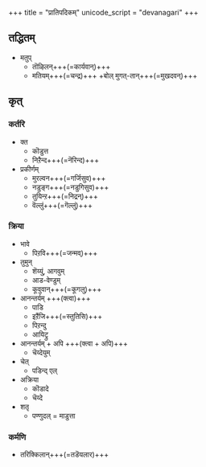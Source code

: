 +++
title = "प्रातिपदिकम्"
unicode_script = "devanagari"
+++

## तद्धितम्
- मतुप्
  - तॊऴिलन्+++(=कार्यवान्)+++
  - मतियम्+++(=चन्द्र)+++ +बोल् मुगत्-तान्+++(=मुखदवन्)+++

## कृत्

### कर्तरि
- क्त
  - कॊडुत्त
  - निऱैन्द+++(=नॆरिन्द)+++
- प्रकीर्णम्
  - मुरल्वन+++(=गर्जिसुव)+++
  - नडुङ्ग+++(=नडुगिसुव)+++
  - तुयिन्ऱ+++(=निद्रन्)+++
  - वॆल्लुं+++(=गॆल्लुं)+++

### क्रिया
- भावे
  - पिऱवि+++(=जन्मव्)+++
- तुमुन्
  - शॆय्युं, आगवुम्
  - आड-वेण्डुम्
  - कूवुवान्+++(=कूगलु)+++
- आनन्तर्यम् +++(क्त्वा)+++
  - पाडि
  - इऱैंजि+++(=स्तुतिसि)+++
  - पिऱन्दु
  - आयिट्रु
- आनन्तर्यम् + अपि +++(क्त्वा + अपि)+++
  - चॆय्देयुम्
- चेत्
  - पडिन्द् एल्
- अक्रिया
  - कॊडादे
  - चॆय्दे
- शतृ
  - पण्णुदल् = माडुत्ता

### कर्मणि
- तरिक्किलान्+++(=तडॆयलार)+++